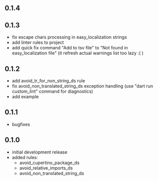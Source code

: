 ## 0.1.4

## 0.1.3
- fix escape chars processing in easy_localization strings
- add linter rules to project
- add quick fix command "Add to tsv file" to "Not found in easy_localization file" (it refresh actual warnings list too lazy :( )

## 0.1.2
- add avoid_tr_for_non_string_ds rule
- fix avoid_non_translated_string_ds exception handling (use "dart run custom_lint" command for diagnostics)
- add example

## 0.1.1
- bugfixes

## 0.1.0
- initial development release
- added rules:
  * avoid_cupertino_package_ds
  * avoid_relative_imports_ds
  * avoid_non_translated_string_ds
